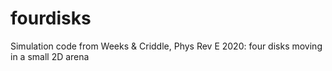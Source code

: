 # fourdisks
Simulation code from Weeks &amp; Criddle, Phys Rev E 2020:  four disks moving in a small 2D arena


